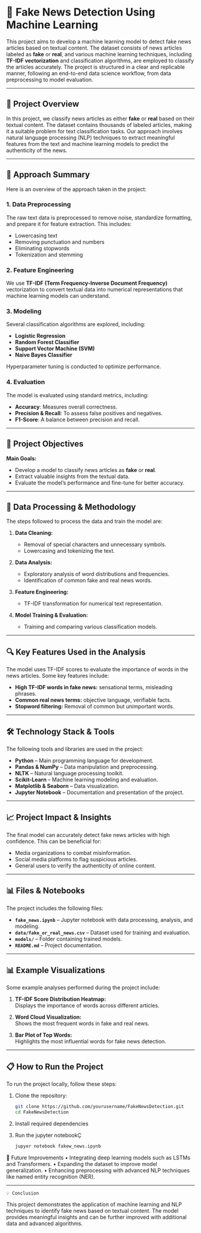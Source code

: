 # 📰 Fake News Detection Using Machine Learning

This project aims to develop a machine learning model to detect fake news articles based on textual content. The dataset consists of news articles labeled as **fake** or **real**, and various machine learning techniques, including **TF-IDF vectorization** and classification algorithms, are employed to classify the articles accurately. The project is structured in a clear and replicable manner, following an end-to-end data science workflow, from data preprocessing to model evaluation.

---

## 📜 Project Overview

In this project, we classify news articles as either **fake** or **real** based on their textual content. The dataset contains thousands of labeled articles, making it a suitable problem for text classification tasks. Our approach involves natural language processing (NLP) techniques to extract meaningful features from the text and machine learning models to predict the authenticity of the news.

---

## 🚀 Approach Summary

Here is an overview of the approach taken in the project:

### 1. **Data Preprocessing**
The raw text data is preprocessed to remove noise, standardize formatting, and prepare it for feature extraction. This includes:

- Lowercasing text
- Removing punctuation and numbers
- Eliminating stopwords
- Tokenization and stemming

### 2. **Feature Engineering**
We use **TF-IDF (Term Frequency-Inverse Document Frequency)** vectorization to convert textual data into numerical representations that machine learning models can understand.

### 3. **Modeling**
Several classification algorithms are explored, including:

- **Logistic Regression**
- **Random Forest Classifier**
- **Support Vector Machine (SVM)**
- **Naive Bayes Classifier**

Hyperparameter tuning is conducted to optimize performance.

### 4. **Evaluation**
The model is evaluated using standard metrics, including:

- **Accuracy**: Measures overall correctness.
- **Precision & Recall**: To assess false positives and negatives.
- **F1-Score**: A balance between precision and recall.

---

## 🎯 Project Objectives

**Main Goals:**

- Develop a model to classify news articles as **fake** or **real**.
- Extract valuable insights from the textual data.
- Evaluate the model’s performance and fine-tune for better accuracy.

---

## 🔧 Data Processing & Methodology

The steps followed to process the data and train the model are:

1. **Data Cleaning:** 
   - Removal of special characters and unnecessary symbols.
   - Lowercasing and tokenizing the text.
   
2. **Data Analysis:** 
   - Exploratory analysis of word distributions and frequencies.
   - Identification of common fake and real news words.

3. **Feature Engineering:** 
   - TF-IDF transformation for numerical text representation.

4. **Model Training & Evaluation:** 
   - Training and comparing various classification models.

---

## 🔍 Key Features Used in the Analysis

The model uses TF-IDF scores to evaluate the importance of words in the news articles. Some key features include:

- **High TF-IDF words in fake news:** sensational terms, misleading phrases.
- **Common real news terms:** objective language, verifiable facts.
- **Stopword filtering:** Removal of common but unimportant words.

---

## 🛠️ Technology Stack & Tools

The following tools and libraries are used in the project:

- **Python** – Main programming language for development.
- **Pandas & NumPy** – Data manipulation and preprocessing.
- **NLTK** – Natural language processing toolkit.
- **Scikit-Learn** – Machine learning modeling and evaluation.
- **Matplotlib & Seaborn** – Data visualization.
- **Jupyter Notebook** – Documentation and presentation of the project.

---

## 📈 Project Impact & Insights

The final model can accurately detect fake news articles with high confidence. This can be beneficial for:

- Media organizations to combat misinformation.
- Social media platforms to flag suspicious articles.
- General users to verify the authenticity of online content.

---

## 📊 Files & Notebooks

The project includes the following files:

- **`fake_news.ipynb`** – Jupyter notebook with data processing, analysis, and modeling.
- **`data/fake_or_real_news.csv`** – Dataset used for training and evaluation.
- **`models/`** – Folder containing trained models.
- **`README.md`** – Project documentation.

---

## 📊 Example Visualizations

Some example analyses performed during the project include:

1. **TF-IDF Score Distribution Heatmap:**  
   Displays the importance of words across different articles.

2. **Word Cloud Visualization:**  
   Shows the most frequent words in fake and real news.

3. **Bar Plot of Top Words:**  
   Highlights the most influential words for fake news detection.

---

## 📋 How to Run the Project

To run the project locally, follow these steps:

1. Clone the repository:

   ```bash
   git clone https://github.com/yourusername/FakeNewsDetection.git
   cd FakeNewsDetection
2. Install required dependencies
3. Run the jupyter notebookÇ

    ```bash
    jupyer notebook fakew_news.ipynb


🌟 Future Improvements
	•	Integrating deep learning models such as LSTMs and Transformers.
	•	Expanding the dataset to improve model generalization.
	•	Enhancing preprocessing with advanced NLP techniques like named entity recognition (NER).


---

    💡 Conclusion

This project demonstrates the application of machine learning and NLP techniques to identify fake news based on textual content. The model provides meaningful insights and can be further improved with additional data and advanced algorithms.